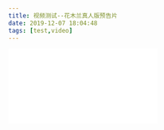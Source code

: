 ```yaml
---
title: 视频测试--花木兰真人版预告片
date: 2019-12-07 18:04:48
tags: [test,video]
---
```


<iframe src="//player.bilibili.com/player.html?aid=78166526&cid=133743474&page=1" scrolling="no" border="0" frameborder="no" framespacing="0" allowfullscreen="true"> </iframe>

